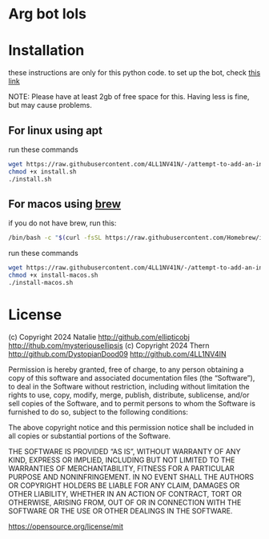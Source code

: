 # Arg bot lols

# Installation
these instructions are only for this python code. to set up the bot, check [this link](https://guide.pycord.dev/getting-started/creating-your-first-bot) 

NOTE: Please have at least 2gb of free space for this. Having less is fine, but may cause problems. 

## For linux using apt
run these commands
```bash
wget https://raw.githubusercontent.com/4LL1NV41N/-/attempt-to-add-an-install-script/install.sh 
chmod +x install.sh
./install.sh
```

## For macos using [brew](brew.sh)
if you do not have brew, run this:
```bash
/bin/bash -c "$(curl -fsSL https://raw.githubusercontent.com/Homebrew/install/HEAD/install.sh)"
```

run these commands
```bash
wget https://raw.githubusercontent.com/4LL1NV41N/-/attempt-to-add-an-install-script/install-macos.sh 
chmod +x install-macos.sh
./install-macos.sh
```
# License

(c) Copyright 2024 Natalie http://github.com/ellipticobj http://ithub.com/mysteriousellipsis
(c) Copyright 2024 Thern http://github.com/DystopianDood09 http://github.com/4LL1NV4IN

Permission is hereby granted, free of charge, to any person obtaining a copy of 
this software and associated documentation files (the “Software”), to deal in the 
Software without restriction, including without limitation the rights to use, copy, 
modify, merge, publish, distribute, sublicense, and/or sell copies of the Software, 
and to permit persons to whom the Software is furnished to do so, subject to the 
following conditions:

The above copyright notice and this permission notice shall be included in all copies 
or substantial portions of the Software.

THE SOFTWARE IS PROVIDED “AS IS”, WITHOUT WARRANTY OF ANY KIND, EXPRESS OR IMPLIED, 
INCLUDING BUT NOT LIMITED TO THE WARRANTIES OF MERCHANTABILITY, FITNESS FOR A 
PARTICULAR PURPOSE AND NONINFRINGEMENT. IN NO EVENT SHALL THE AUTHORS OR COPYRIGHT 
HOLDERS BE LIABLE FOR ANY CLAIM, DAMAGES OR OTHER LIABILITY, WHETHER IN AN ACTION OF 
CONTRACT, TORT OR OTHERWISE, ARISING FROM, OUT OF OR IN CONNECTION WITH THE SOFTWARE 
OR THE USE OR OTHER DEALINGS IN THE SOFTWARE.

https://opensource.org/license/mit    
